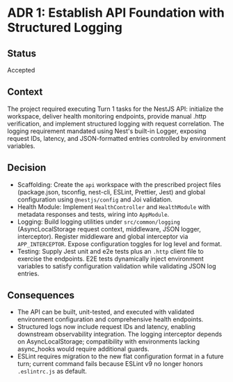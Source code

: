 # ADR 1: Establish API Foundation with Structured Logging

## Status
Accepted

## Context
The project required executing Turn 1 tasks for the NestJS API: initialize the workspace, deliver health monitoring endpoints, provide manual .http verification, and implement structured logging with request correlation. The logging requirement mandated using Nest's built-in Logger, exposing request IDs, latency, and JSON-formatted entries controlled by environment variables.

## Decision
- Scaffolding: Create the `api` workspace with the prescribed project files (package.json, tsconfig, nest-cli, ESLint, Prettier, Jest) and global configuration using `@nestjs/config` and Joi validation.
- Health Module: Implement `HealthController` and `HealthModule` with metadata responses and tests, wiring into `AppModule`.
- Logging: Build logging utilities under `src/common/logging` (AsyncLocalStorage request context, middleware, JSON logger, interceptor). Register middleware and global interceptor via `APP_INTERCEPTOR`. Expose configuration toggles for log level and format.
- Testing: Supply Jest unit and e2e tests plus an `.http` client file to exercise the endpoints. E2E tests dynamically inject environment variables to satisfy configuration validation while validating JSON log entries.

## Consequences
- The API can be built, unit-tested, and executed with validated environment configuration and comprehensive health endpoints.
- Structured logs now include request IDs and latency, enabling downstream observability integration. The logging interceptor depends on AsyncLocalStorage; compatibility with environments lacking async_hooks would require additional guards.
- ESLint requires migration to the new flat configuration format in a future turn; current command fails because ESLint v9 no longer honors `.eslintrc.js` as default.

